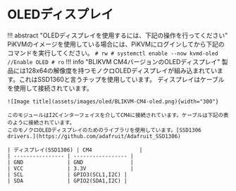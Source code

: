 # OLEDディスプレイ
!!! abstract "OLEDディスプレイを使用するには、下記の操作を行ってください"
    PiKVMのイメージを使用している場合には、PiKVMにログインしてから下記のコマンドを実行してください。
    ```
    # rw
    # systemctl enable --now kvmd-oled //Enable OLED
    # ro
    ```
!!! info "BLIKVM CM4バージョンのOLEDディスプレイ"
    製品には128x64の解像度を持つモノクロOLEDディスプレイが組み込まれています。これはSSD1360と言うチップを使用しています。
    ディスプレイはケーブルを使用して接続されています。

    ![Image title](assets/images/oled/BLIKVM-CM4-oled.png){width="300"}

    このモジュールはI2Cインターフェイスを介してCM4に接続されています。ケーブルは下記の表のように接続されています。
    このモノクロOLEDディスプレイのためのライブラリを使用しています。[SSD1306 drivers.](https://github.com/adafruit/Adafruit_SSD1306)

    | ディスプレイ(SSD1306) | CM4               |
    | ---------------- | ----------------- |
    | GND              | GND               |
    | VCC              | 3.3V              |
    | SCL              | GPIO3(SCL1,I2C) |
    | SDA              | GPIO2(SDA1,I2C) |

